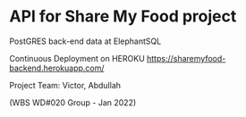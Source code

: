 # API for Share My Food project

PostGRES back-end data at ElephantSQL


Continuous Deployment on HEROKU https://sharemyfood-backend.herokuapp.com/


Project Team:
Victor, Abdullah

(WBS WD#020 Group - Jan 2022)
